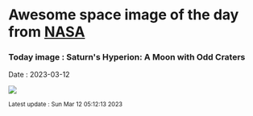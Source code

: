 
# Awesome space image of the day from [NASA](https://api.nasa.gov/)

### Today image : Saturn's Hyperion: A Moon with Odd Craters
Date : 2023-03-12

![](https://apod.nasa.gov/apod/image/2303/hyperion_cassini_1024.jpg)

<small>Latest update : Sun Mar 12 05:12:13 2023</small>
        